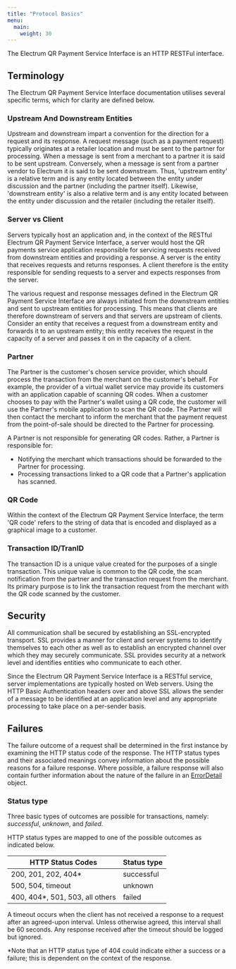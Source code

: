```yaml
---
title: "Protocol Basics"
menu:
  main:
    weight: 30
---
```


The Electrum QR Payment Service Interface is an HTTP RESTFul interface.


## Terminology

The Electrum QR Payment Service Interface documentation utilises several specific terms, which for clarity are defined below.

### Upstream And Downstream Entities

Upstream and downstream impart a convention for the direction for a request and its response. A request message (such as a payment request) typically originates at a retailer location and must be sent to the partner for processing. When a message is sent from a merchant to a partner it is said to be sent upstream. Conversely, when a message is sent from a partner vendor to Electrum it is said to be sent downstream. Thus, 'upstream entity' is a relative term and is any entity located between the entity under discussion and the partner (including the partner itself). Likewise, 'downstream entity' is also a relative term and is any entity located between the entity under discussion and the retailer (including the retailer itself).

### Server vs Client

Servers typically host an application and, in the context of the RESTful Electrum QR Payment Service Interface, a server would host the QR payments service application responsible for servicing requests received from downstream entities and providing a response. A server is the entity that receives requests and returns responses. A client therefore is the entity responsible for sending requests to a server and expects responses from the server.

The various request and response messages defined in the Electrum QR Payment Service Interface are always initiated from the downstream entities and sent to upstream entities for processing. This means that clients are therefore downstream of servers and that servers are upstream of clients. Consider an entity that receives a request from a downstream entity and forwards it to an upstream entity; this entity receives the request in the capacity of a server and passes it on in the capacity of a client.

### Partner

The Partner is the customer's chosen service provider, which should process the transaction from the merchant on the customer's behalf. For example, the provider of a virtual wallet service may provide its customers with an application capable of scanning QR codes. When a customer chooses to pay with the Partner's wallet using a QR code, the customer will use the Partner's mobile application to scan the QR code. The Partner will then contact the merchant to inform the merchant that the payment request from the point-of-sale should be directed to the Partner for processing.

A Partner is not responsible for generating QR codes. Rather, a Partner is responsible for:

- Notifying the merchant which transactions should be forwarded to the Partner for processing.
- Processing transactions linked to a QR code that a Partner's application has scanned.

### QR Code

Within the context of the Electrum QR Payment Service Interface, the term 'QR code' refers to the string of data that is encoded and displayed as a graphical image to a customer.

### Transaction ID/TranID

The transaction ID is a unique value created for the purposes of a single transaction. This unique value is common to the QR code, the scan notification from the partner and the transaction request from the merchant. Its primary purpose is to link the transaction request from the merchant with the QR code scanned by the customer.

## Security

All communication shall be secured by establishing an SSL-encrypted transport. SSL provides a manner for client and server systems to identify themselves to each other as well as to establish an encrypted channel over which they may securely communicate. SSL provides security at a network level and identifies entities who communicate to each other.

Since the Electrum QR Payment Service Interface is a RESTful service, server implementations are typically hosted on Web servers. Using the HTTP Basic Authentication headers over and above SSL allows the sender of a message to be identified at an application level and any appropriate processing to take place on a per-sender basis.

## Failures

The failure outcome of a request shall be determined in the first instance by examining the HTTP status code of the response. The HTTP status types and their associated meanings convey information about the possible reasons for a failure response. Where possible, a failure response will also contain further information about the nature of the failure in an [ErrorDetail](/specification/definitions/#ErrorDetail) object.

### Status type

Three basic types of outcomes are possible for transactions, namely: _successful_, _unknown_, and _failed_.

HTTP status types are mapped to one of the possible outcomes as indicated below.

HTTP Status Codes               | Status type
--------------------------------|---------------------------------------------------------------------------------------------
200, 201, 202, 404*             | successful
500, 504, timeout               | unknown
400, 404*, 501, 503, all others | failed

A timeout occurs when the client has not received a response to a request after an agreed-upon interval. Unless otherwise agreed, this interval shall be 60 seconds. Any response received after the timeout should be logged but ignored.

\*Note that an HTTP status type of 404 could indicate either a success or a failure; this is dependent on the context of the response.
